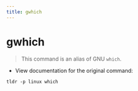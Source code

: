```yaml
---
title: gwhich
---
```

# gwhich

> This command is an alias of GNU `which`.

- View documentation for the original command:

`tldr -p linux which`
